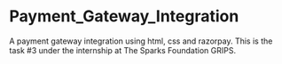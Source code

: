 # Payment_Gateway_Integration
A payment gateway integration using html, css and razorpay. This is the task #3 under the internship at The Sparks Foundation GRIPS.
